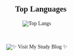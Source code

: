 <head>
  <link rel="stylesheet" href="https://fonts.googleapis.com/css2?family=Comic+Neue:wght@700&display=swap">
</head>
<div align="center" style="font-family: 'Comic Neue', cursive;">
  <h2>🌱 Top Languages</h2>
  
  <img src="https://github-readme-stats.vercel.app/api/top-langs/?username=SUABBANG&layout=compact" alt="Top Langs">

  <br><br>
  <a href="https://bit.ly/3KDjI1r" style="text-decoration:none;">
    <img src="https://img.shields.io/badge/✨Visit%20My%20Study%20Blog✨-90EE90?style=for-the-badge&logo=heart&logoColor=white" alt="✨ Visit My Study Blog ✨">
  </a>
</div>
